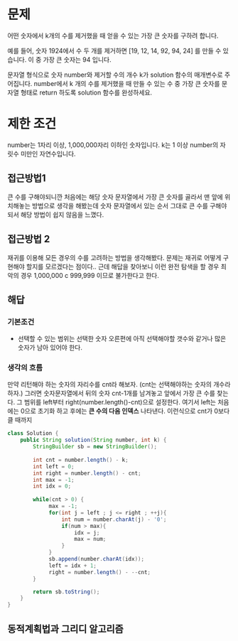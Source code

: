 # 문제
어떤 숫자에서 k개의 수를 제거했을 때 얻을 수 있는 가장 큰 숫자를 구하려 합니다.

예를 들어, 숫자 1924에서 수 두 개를 제거하면 [19, 12, 14, 92, 94, 24] 를 만들 수 있습니다. 이 중 가장 큰 숫자는 94 입니다.

문자열 형식으로 숫자 number와 제거할 수의 개수 k가 solution 함수의 매개변수로 주어집니다. number에서 k 개의 수를 제거했을 때 만들 수 있는 수 중 가장 큰 숫자를 문자열 형태로 return 하도록 solution 함수를 완성하세요.

# 제한 조건
number는 1자리 이상, 1,000,000자리 이하인 숫자입니다.
k는 1 이상 number의 자릿수 미만인 자연수입니다.

## 접근방법1 
큰 수를 구해야되니깐 처음에는 해당 숫자 문자열에서 가장 큰 숫자를 골라서 맨 앞에 위치해놓는 방법으로 생각을 해봤는데 숫자 문자열에서 있는 순서 그대로 큰 수를 구해야되서 해당 방법이 쉽지 않음을 느꼈다.

## 접근방법 2
재귀를 이용해 모든 경우의 수를 고려하는 방법을 생각해봤다. 문제는 재귀로 어떻게 구현해야 할지를 모르겠다는 점이다..
근데 해답을 찾아보니 이런 완전 탐색을 할 경우 최악의 경우 1,000,000 c 999,999 이므로 불가한다고 한다.

## 해답

### 기본조건
- 선택할 수 있는 범위는 선택한 숫자 오른편에 아직 선택해야할 갯수와 같거나 많은 숫자가 남아 있어야 한다.
### 생각의 흐름
만약 리턴해야 하는 숫자의 자리수를 cnt라 해보자. (cnt는 선택해야하는 숫자의 개수라 하자.)
그러면 숫자문자열에서 뒤의 숫자 cnt-1개를 남겨놓고 앞에서 가장 큰 수를 찾는다. 
그 범위를 left부터 right(number.length()-cnt)으로 설정한다. 여기서 left는 처음에는 0으로 초기화 하고 후에는 __큰 수의 다음 인덱스__ 나타낸다.
이런식으로 cnt가 0보다 클 때까지  

```java
class Solution {
    public String solution(String number, int k) {
        StringBuilder sb = new StringBuilder();
	    
		int cnt = number.length() - k;
        int left = 0;
        int right = number.length() - cnt;
        int max = -1;
        int idx = 0;
        
        while(cnt > 0) {
        	 max = -1;
             for(int j = left ; j <= right ; ++j){
                 int num = number.charAt(j) - '0';
                 if(num > max){
                     idx = j;
                     max = num;
                 }
             }
             sb.append(number.charAt(idx));
             left = idx + 1;
             right = number.length() - --cnt;
        }

        return sb.toString();
    }
}
```

## 동적계획법과 그리디 알고리즘
